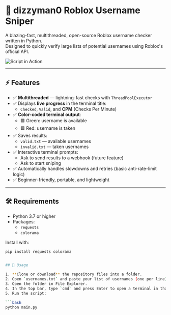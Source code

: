# 🎯 dizzyman0 Roblox Username Sniper

A blazing-fast, multithreaded, open-source Roblox username checker written in Python.  
Designed to quickly verify large lists of potential usernames using Roblox's official API.

![Script in Action](https://cdn.discordapp.com/attachments/1381740628735430678/1381742142040571954/image.png?ex=68489f26&is=68474da6&hm=8eb919f82ef6b48801819b7640100d5364149428da32ec1cfb2bf38b3fde7806&)

---

## ⚡ Features

- ✅ **Multithreaded** — lightning-fast checks with `ThreadPoolExecutor`
- ✅ Displays **live progress** in the terminal title:
  - `Checked`, `Valid`, and **CPM** (Checks Per Minute)
- ✅ **Color-coded terminal output**:
  - 🟩 Green: username is available
  - 🟥 Red: username is taken
- ✅ Saves results:
  - `valid.txt` — available usernames
  - `invalid.txt` — taken usernames
- ✅ Interactive terminal prompts:
  - Ask to send results to a webhook (future feature)
  - Ask to start sniping
- ✅ Automatically handles slowdowns and retries (basic anti-rate-limit logic)
- ✅ Beginner-friendly, portable, and lightweight

---

## 🛠️ Requirements

- Python 3.7 or higher  
- Packages:
  - `requests`
  - `colorama`

Install with:

```bash
pip install requests colorama


## 🚀 Usage

1. **Clone or download** the repository files into a folder.
2. Open `usernames.txt` and paste your list of usernames (one per line).
3. Open the folder in File Explorer.
4. In the top bar, type `cmd` and press Enter to open a terminal in that folder.
5. Run the script:

```bash
python main.py
